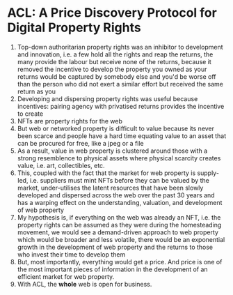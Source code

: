 # ACL: A Price Discovery Protocol for Digital Property Rights

1. Top-down authoritarian property rights was an inhibitor to development and innovation, i.e. a few hold all the rights and reap the returns, the many provide the labour but receive none of the returns, because it removed the incentive to develop the property you owned as your returns would be captured by somebody else and you'd be worse off than the person who did not exert a similar effort but received the same return as you
2. Developing and dispersing property rights was useful because incentives: pairing agency with privatised returns provides the incentive to create
3. NFTs are property rights for the web
4. But web or networked property is difficult to value because its never been scarce and people have a hard time equating value to an asset that can be procured for free, like a jpeg or a file
5. As a result, value in web property is clustered around those with a strong resemblence to physical assets where physical scarcity creates value, i.e. art, collectibles, etc. 
6. This, coupled with the fact that the market for web property is supply-led, i.e. suppliers must mint NFTs before they can be valued by the market, under-utilises the latent resources that have been slowly developed and dispersed across the web over the past 30 years and has a warping effect on the understanding, valuation, and development of web property
7. My hypothesis is, if everything on the web was already an NFT, i.e. the property rights can be assumed as they were during the homesteading movement, we would see a demand-driven approach to web property which would be broader and less volatile, there would be an exponential growth in the development of web property and the returns to those who invest their time to develop them
8. But, most importantly, everything would get a price. And price is one of the most important pieces of information in the development of an efficient market for web property.
9. With ACL, the **whole** web is open for business.